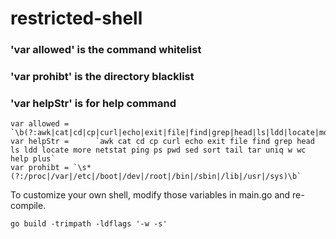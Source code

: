 # restricted-shell

### 'var allowed' is the command whitelist
### 'var prohibt' is the directory blacklist
### 'var helpStr' is for help command

```
var allowed = `\b(?:awk|cat|cd|cp|curl|echo|exit|file|find|grep|head|ls|ldd|locate|more|netstat|ping|ps|pwd|sed|sort|tail|tar|uniq|w|wc|help|plus)\b`
var helpStr =      `awk cat cd cp curl echo exit file find grep head ls ldd locate more netstat ping ps pwd sed sort tail tar uniq w wc help plus`
var prohibt = `\s*(?:/proc|/var|/etc|/boot|/dev|/root|/bin|/sbin|/lib|/usr|/sys)\b`
```

To customize your own shell, modify those variables in main.go and re-compile.

```
go build -trimpath -ldflags '-w -s'
```
